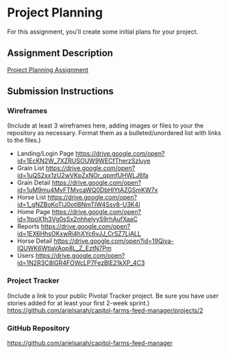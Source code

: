 # Project Planning
For this assignment, you'll create some initial plans for your project.

## Assignment Description
[Project Planning Assignment](https://education.launchcode.org/liftoff/assignments/planning/)

## Submission Instructions

### Wireframes

(Include at least 3 wireframes here, adding images or files to your the repository as necessary. Format them as a bulleted/unordered list with links to the files.)
* Landing/Login Page https://drive.google.com/open?id=1EcKN2W_7XZRUSOUW9WECfTherzSzluye
* Grain List https://drive.google.com/open?id=1uQS2xx1zU2wVKpZxNOr_qpmfUHWLJ6fa
* Grain Detail https://drive.google.com/open?id=1uM9mu4MvFTMvcaWQ0DbHlYtAZGSmKW7x
* Horse List https://drive.google.com/open?id=1_gNZBoKoTlJ0otl8NmTIW4Ssv8-U3K4l
* Home Page https://drive.google.com/open?id=1tpoX1h3Vg0sSx2nhhelyyS9rhAufXaaC
* Reports https://drive.google.com/open?id=1EX6HhsOKxwRi4hXYc6vJJ_CrSZ7LjALL
* Horse Detail https://drive.google.com/open?id=19Qiva-lQUWK6WtlaVAop8L_Z_EztN7Pm
* Users https://drive.google.com/open?id=1N2R3C8lGR4FOWcLP7FezBlE21kXP_4C3

### Project Tracker

(Include a link to your public Pivotal Tracker project. Be sure you have user stories added for at least your first 2-week sprint.)
https://github.com/arielsarah/capitol-farms-feed-manager/projects/2

### GitHub Repository

https://github.com/arielsarah/capitol-farms-feed-manager
